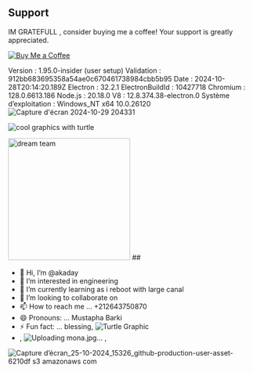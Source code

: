 ## Support

IM GRATEFULL , consider buying me a coffee! Your support is greatly appreciated.

[![Buy Me a Coffee](https://img.shields.io/badge/Donate-Buy%20Me%20a%20Coffee-yellow)](https://paypal.me/barki0)


Version : 1.95.0-insider (user setup)
Validation : 912bb683695358a54ae0c670461738984cbb5b95
Date : 2024-10-28T20:14:20.189Z
Electron : 32.2.1
ElectronBuildId : 10427718
Chromium : 128.0.6613.186
Node.js : 20.18.0
V8 : 12.8.374.38-electron.0
Système d’exploitation : Windows_NT x64 10.0.26120
![Capture d'écran 2024-10-29 204331](https://github.com/user-attachments/assets/0017c9cb-f1b0-4749-93d2-e0fb84dd56fc)

![cool graphics with turtle](https://github.com/user-attachments/assets/ed0e5c10-a9bf-45c1-b0cf-029742dccd71)

<img width="249" alt="dream team" src="https://github.com/user-attachments/assets/402d3201-f78b-4807-b075-037c4fd7c358">
##

- 👋 Hi, I’m @akaday
- 👀 I’m interested in engineering
- 🌱 I’m currently learning as i reboot with large canal
- 💞️ I’m looking to collaborate on 
- 📫 How to reach me ... +212643750870
- 😄 Pronouns: ... Mustapha Barki
- ⚡ Fun fact: ... blessing,
            ![Turtle Graphic](data:image/png;base64,iVBORw0KGgoAAAANSUhEUgAAAAUAAAAFCAIAAABIO6ULAAAACXBIWXMAAB7CAAAewgFu0HU+AAAASUlEQVR42mJgYGD4T4OW0HBn5Pi/NMG4seOVZz60foGBgrHXOYMcFAaqN9ZAjBpILyg9EvDNcTAQvBQA9grFw/1YBCaCgPjE7aGJRxXwQBAD8vwph/J0RqAAAAABJRU5ErkJggg==)
- ,
        ![Uploading mona.jpg…]() ,

![Capture d’écran_25-10-2024_15326_github-production-user-asset-6210df s3 amazonaws com](https://github.com/user-attachments/assets/3a48e877-da3f-4174-94c1-c68160753bc1)


<!---
akaday/akaday is a ✨ special ✨ repository because its `README.md` (this file) appears on your GitHub profile.
You can click the Preview link to take a look at your changes.
--->
